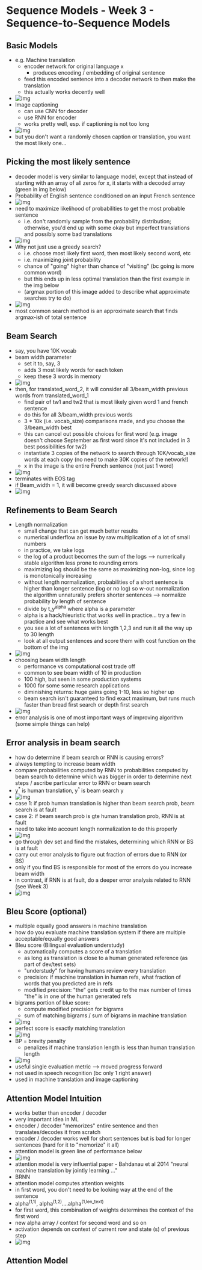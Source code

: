 # Sequence Models - Week 3 - Sequence-to-Sequence Models

## Basic Models

- e.g. Machine translation
  - encoder network for original language x 
    - produces encoding / embedding of original sentence
  - feed this encoded sentence into a decoder network to then make the translation
  - this actually works decently well
- ![img](https://github.com/chriseal/deep_learning_ai/blob/master/5_SequenceModels/week3/5wk3_encoder_decoder.png)
- Image captioning
  - can use CNN for decoder
  - use RNN for encoder
  - works pretty well, esp. if captioning is not too long
- ![img](https://github.com/chriseal/deep_learning_ai/blob/master/5_SequenceModels/week3/5wk3_image_captioning.png)
- but you don't want a randomly chosen caption or translation, you want the most likely one...

## Picking the most likely sentence

- decoder model is very similar to language model, except that instead of starting with an array of all zeros for x, it starts with a decoded array (green in img below)
- Probability of English sentence conditioned on an input French sentence
- ![img](https://github.com/chriseal/deep_learning_ai/blob/master/5_SequenceModels/week3/5wk3_conditional_machine_translation.png)
- need to maximize likelihood of probabilities to get the most probable sentence
  - i.e. don't randomly sample from the probability distribution; otherwise, you'd end up with some okay but imperfect translations and possibly some bad translations
- ![img](https://github.com/chriseal/deep_learning_ai/blob/master/5_SequenceModels/week3/5wk3_conditional_machine_translation2.png)
- Why not just use a greedy search?
  - i.e. choose most likely first word, then most likely second word, etc
  - i.e. maximizing joint probability
  - chance of "going" higher than chance of "visiting" (bc going is more common word)
  - but this ends up in less optimal translation than the first example in the img below
  - (argmax portion of this image added to describe what approximate searches try to do)
- ![img](https://github.com/chriseal/deep_learning_ai/blob/master/5_SequenceModels/week3/5wk3_greedy_search.png)
- most common search method is an approximate search that finds argmax-ish of total sentence

## Beam Search

- say, you have 10K vocab
- beam width parameter
  - set it to, say, 3
  - adds 3 most likely words for each token
  - keep these 3 words in memory
- ![img](https://github.com/chriseal/deep_learning_ai/blob/master/5_SequenceModels/week3/5wk3_beam_width.png)
- then, for translated_word_2, it will consider all 3/beam_width previous words from translated_word_1
  - find pair of tw1 and tw2 that is most likely given word 1 and french sentence
  - do this for all 3/beam_width previous words
  - 3 * 10k (i.e. vocab_size) comparisons made, and you choose the 3/beam_width best
  - this can cancel out possible choices for first word (e.g. image doesn't choose September as first word since it's not included in 3 best possibilities for tw2)
  - instantiate 3 copies of the network to search through 10K/vocab_size words at each copy (no need to make 30K copies of the network!)
  - x in the image is the entire French sentence (not just 1 word)
- ![img](https://github.com/chriseal/deep_learning_ai/blob/master/5_SequenceModels/week3/5wk3_beam_search.png)
- terminates with EOS tag
- if Beam_width = 1, it will become greedy search discussed above
- ![img](https://github.com/chriseal/deep_learning_ai/blob/master/5_SequenceModels/week3/5wk3_beam_search2.png)

## Refinements to Beam Search

- Length normalization
  - small change that can get much better results
  - numerical underflow an issue by raw multiplication of a lot of small numbers
  - in practice, we take logs
  - the log of a product becomes the sum of the logs
  --> numerically stable algorithm less prone to rounding errors
  - maximizing log should be the same as maximizing non-log, since log is monotonically increasing
  - without length normalization, probabilities of a short sentence is higher than longer sentence (log or no log) so w-out normalization the algorithm unnaturally prefers shorter sentences
  --> normalize probability by length of sentence
  - divide by t_y<sup>alpha</sup> where alpha is a parameter
  - alpha is a hack/hieuristic that works well in practice... try a few in practice and see what works best
  - you see a lot of sentences with length 1,2,3 and run it all the way up to 30 length
  - look at all output sentences and score them with cost function on the bottom of the img
- ![img](https://github.com/chriseal/deep_learning_ai/blob/master/5_SequenceModels/week3/5wk3_length_normalization.png)
- choosing beam width length
  - performance vs computational cost trade off
  - common to see beam width of 10 in production
  - 100 high, but seen in some production systems
  - 1000 for some some research applications
  - diminishing returns: huge gains going 1-10, less so higher up
  - beam search isn't guaranteed to find exact maximum, but runs much faster than bread first search or depth first search
- ![img](https://github.com/chriseal/deep_learning_ai/blob/master/5_SequenceModels/week3/5wk3_beam_width_param_choosing.png)
- error analysis is one of most important ways of improving algorithm (some simple things can help)

## Error analysis in beam search

- how do determine if beam search or RNN is causing errors?
- always tempting to increase beam width
- compare probabilities computed by RNN to probabilities computed by beam search to determine which was bigger in order to determine next steps / ascribe particular error to RNN or beam search
- y<sup>*</sup> is human translation, y<sup>^</sup> is beam search y
- ![img](https://github.com/chriseal/deep_learning_ai/blob/master/5_SequenceModels/week3/5wk3_beamW_error_analysis.png)
- case 1: if prob human translation is higher than beam search prob, beam search is at fault
- case 2: if beam search prob is gte human translation prob, RNN is at fault
- need to take into account length normalization to do this properly
- ![img](https://github.com/chriseal/deep_learning_ai/blob/master/5_SequenceModels/week3/5wk3_beamW_error_analysis2.png)
- go through dev set and find the mistakes, determining which RNN or BS is at fault
- carry out error analysis to figure out fraction of errors due to RNN (or BS)
- only if you find BS is responsible for most of the errors do you increase beam width
- in contrast, if RNN is at fault, do a deeper error analysis related to RNN (see Week 3)
- ![img](https://github.com/chriseal/deep_learning_ai/blob/master/5_SequenceModels/week3/5wk3_beamW_error_analysis3.png)

## Bleu Score (optional)

- multiple equally good answers in machine translation
- how do you evaluate machine translation system if there are multiple acceptable/equally good answers
- Bleu score (Bilingual evaluation understudy)
  - automatically computes a score of a translation
  - as long as translation is close to a human generated reference (as part of dev/test sets)
  - "understudy" for having humans review every translation
  - precision: if machine translation in human refs, what fraction of words that you predicted are in refs
  - modified precision: "the" gets credit up to the max number of times "the" is in one of the human generated refs
- bigrams portion of blue score:
  - compute modified precision for bigrams
  - sum of matching bigrams / sum of bigrams in machine translation
- ![img](https://github.com/chriseal/deep_learning_ai/blob/master/5_SequenceModels/week3/5wk3_bleu_score.png)
- perfect score is exactly matching translation
- ![img](https://github.com/chriseal/deep_learning_ai/blob/master/5_SequenceModels/week3/5wk3_bleu_score2.png)
- BP = brevity penalty
  - penalizes if machine translation length is less than human translation length
- ![img](https://github.com/chriseal/deep_learning_ai/blob/master/5_SequenceModels/week3/5wk3_bleu_score3.png)
- useful single evaluation metric --> moved progress forward
- not used in speech recognition (bc only 1 right answer)
- used in machine translation and image captioning

## Attention Model Intuition

- works better than encoder / decoder
- very important idea in ML
- encoder / decoder "memorizes" entire sentence and then translates/decodes it from scratch
- encoder / decoder works well for short sentences but is bad for longer sentences (hard for it to "memorize" it all)
- attention model is green line of performance below
- ![img](https://github.com/chriseal/deep_learning_ai/blob/master/5_SequenceModels/week3/5wk3_attention_issue.png)
- attention model is very influential paper - Bahdanau et al 2014 "neural machine translation by jointly learning ..."
- BRNN
- attention model computes attention weights
- in first word, you don't need to be looking way at the end of the sentence
- alpha<sup>(1,1)</sup>, alpha<sup>(1,2)</sup>....alpha<sup>(1,len_text)</sup>
- for first word, this combination of weights determines the context of the first word
- new alpha array / context for second word and so on
- activation depends on context of current row and state (s) of previous step
- ![img](https://github.com/chriseal/deep_learning_ai/blob/master/5_SequenceModels/week3/5wk3_attention_intuition.png)

## Attention Model
